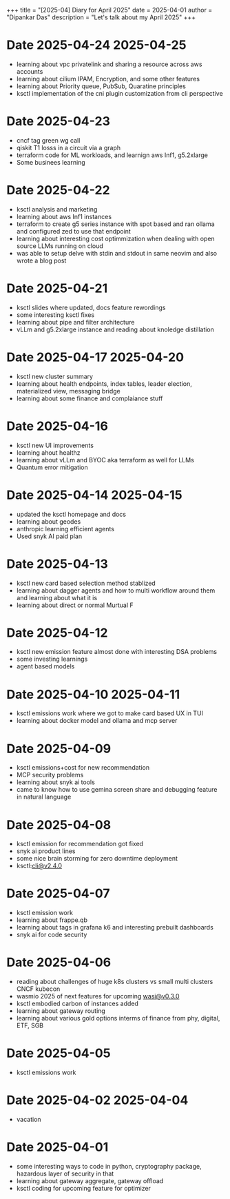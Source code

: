 +++
title = "[2025-04] Diary for April 2025"
date = 2025-04-01
author = "Dipankar Das"
description = "Let's talk about my April 2025"
+++

# Date 2025-04-24 2025-04-25
* learning about vpc privatelink and sharing a resource across aws accounts
* learning about cilium IPAM, Encryption, and some other features
* learning about Priority queue, PubSub, Quaratine principles
* ksctl implementation of the cni plugin customization from cli perspective

# Date 2025-04-23
* cncf tag green wg call
* qiskit T1 losss in a circuit via a graph
* terraform code for ML workloads, and learnign aws Inf1, g5.2xlarge
* Some businees learning


# Date 2025-04-22
* ksctl analysis and marketing
* learning about aws Inf1 instances
* terraform to create g5 series instance with spot based and ran ollama and configured zed to use that endpoint
* learning about interesting cost optimmization when dealing with open source LLMs running on cloud
* was able to setup delve with stdin and stdout in same neovim and also wrote a blog post

# Date 2025-04-21
* ksctl slides where updated, docs feature rewordings
* some interesting ksctl fixes
* learning about pipe and filter architecture
* vLLm and g5.2xlarge instance and reading about knoledge distillation

# Date 2025-04-17 2025-04-20
* ksctl new cluster summary
* learning about health endpoints, index tables, leader election, materialized view, messaging bridge
* learning about some finance and complaiance stuff

# Date 2025-04-16
* ksctl new UI improvements
* learning ahout healthz
* learning about vLLm and BYOC aka terraform as well for LLMs
* Quantum error mitigation

# Date 2025-04-14 2025-04-15
* updated the ksctl homepage and docs
* learning about geodes
* anthropic learning efficient agents
* Used snyk AI paid plan

# Date 2025-04-13
* ksctl new card based selection method stablized
* learning about dagger agents and how to multi workflow around them and learning about what it is 
* learning about direct or normal Murtual F

# Date 2025-04-12
* ksctl new emission feature almost done with interesting DSA problems
* some investing learnings
* agent based models

# Date 2025-04-10 2025-04-11
* ksctl emissions work where we got to make card based UX in TUI
* learning about docker model and ollama and mcp server

# Date 2025-04-09
* ksctl emissions+cost for new recommendation
* MCP security problems
* learning about snyk ai tools
* came to know how to use gemina screen share and debugging feature in natural language

# Date 2025-04-08
* ksctl emission for recommendation got fixed
* snyk ai product lines
* some nice brain storming for zero downtime deployment
* ksctl:cli@v2.4.0

# Date 2025-04-07
* ksctl emission work
* learning about frappe.qb
* learning about tags in grafana k6 and interesting prebuilt dashboards
* snyk ai for code security

# Date 2025-04-06
* reading about challenges of huge k8s clusters vs small multi clusters CNCF kubecon
* wasmio 2025 of next features for upcoming wasi@v0.3.0
* ksctl embodied carbon of instances added
* learning about gateway routing
* learning about various gold options interms of finance from phy, digital, ETF, SGB

# Date 2025-04-05
* ksctl emissions work

# Date 2025-04-02 2025-04-04
* vacation

# Date 2025-04-01
* some interesting ways to code in python, cryptography package, hazardous layer of security in that
* learning about gateway aggregate, gateway offload
* ksctl coding for upcoming feature for optimizer
